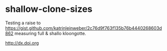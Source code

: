 # shallow-clone-sizes
Testing a raise to https://gist.github.com/katrinleinweber/2c76d9f763f135b76b4440268603d862 measuring full &amp; shallo kloongotte.

http://dx.doi.org
